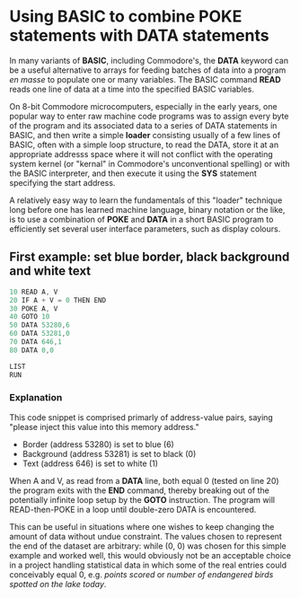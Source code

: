 # Using BASIC to combine POKE statements with DATA statements

In many variants of **BASIC**, including Commodore's, the **DATA** keyword can be a useful alternative to arrays for feeding batches of data into a program *en masse* to populate one or many variables.
The BASIC command **READ** reads one line of data at a time into the specified BASIC variables.

On 8-bit Commodore microcomputers, especially in the early years, one popular way to enter raw machine code programs was to assign every byte of the program and its associated data to a series of DATA statements in BASIC, and then write a simple **loader** consisting usually of a few lines of BASIC, often with a simple loop structure, to read the DATA, store it at an appropriate addresss space where it will not conflict with the operating system kernel (or "kernal" in Commodore's unconventional spelling) or with the BASIC interpreter, and then execute it using the **SYS** statement specifying the start address.

A relatively easy way to learn the fundamentals of this "loader" technique long before one has learned machine language, binary notation or the like, is to use a combination of **POKE** and **DATA** in a short BASIC program to efficiently set several user interface parameters, such as display colours.

## First example: set blue border, black background and white text
```jsx
10 READ A, V
20 IF A + V = 0 THEN END
30 POKE A, V
40 GOTO 10
50 DATA 53280,6
60 DATA 53281,0
70 DATA 646,1
80 DATA 0,0
```

```jsx
LIST
RUN
```

### Explanation
This code snippet is comprised primarly of address-value pairs, saying "please inject this value into this memory address." 
 - Border (address 53280) is set to blue (6)
 - Background (address 53281) is  set to black (0)
 - Text (address 646) is set to white (1)

When A and V, as read from a **DATA** line, both equal 0 (tested on line 20) the program exits with the **END** command, thereby breaking out of the potentially infinite loop setup by the **GOTO** instruction. The program will READ-then-POKE in a loop until double-zero DATA is encountered.

This can be useful in situations where one wishes to keep changing the amount of data without undue constraint. The values chosen to represent the end of the dataset are arbitrary: while (0, 0) was chosen for this simple example and worked well, this would obviously not be an acceptable choice in a project handling statistical data in which some of the real entries could conceivably equal 0, e.g. *points scored* or *number of endangered birds spotted on the lake today*.
